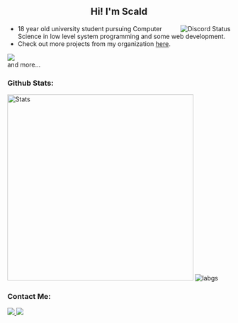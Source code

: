 <!--
About Me
-->
 <h2 align="center">
   Hi! I'm Scald
 </h2>
  <img align="right" src="https://lanyard.cnrad.dev/api/593787701409611776" alt="Discord Status">
  
  - 18 year old university student pursuing Computer Science in low level system programming and some web development.
  - Check out more projects from my organization [here](https://github.com/seiKiMo-Inc).
 
<div align="left">
 <img src="https://skillicons.dev/icons?i=cpp,cs,rust,js,ts,html,css,react,vite,nodejs,tauri,electron,mongodb,java,python&theme=dark&perline=7"><br>
 and more...
</div>

<!--
Github Stats
-->
<h3>
  Github Stats:
</h3>
<div align="left">
 <img width="420px" src="https://github-readme-stats.vercel.app/api?username=Arikatsu&count_private=true&show_icons=true&line_height=25&show_icons=true&theme=tokyonight" alt="Stats">
 <img src="https://github-readme-stats.vercel.app/api/top-langs/?username=Arikatsu&layout=compact&langs_count=8&card_width=350&show_icons=true&theme=tokyonight" alt="labgs">
</div>

<!--
Contact Me
-->
<h3>
  Contact Me:
</h3>
<div align="left">
 <a href="https://discord.com/users/593787701409611776">
  <img src="https://skillicons.dev/icons?i=discord">
 </a>
 <a href="https://twitter.com/Arikatsu420">
  <img src="https://skillicons.dev/icons?i=twitter">
 </a>
</div>
